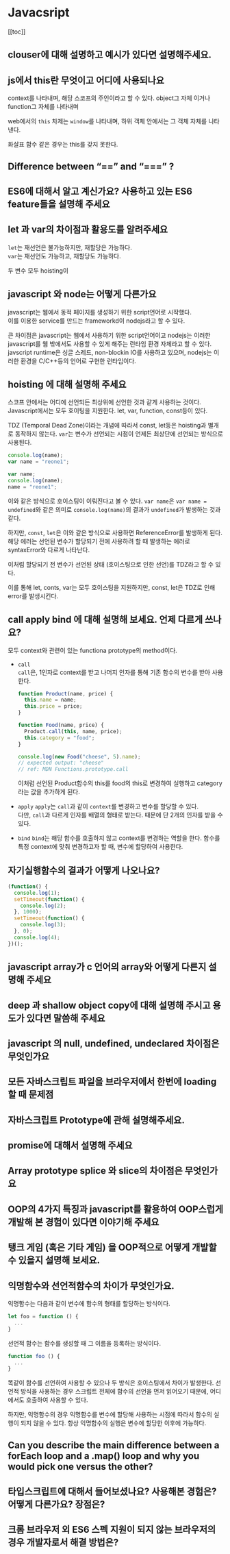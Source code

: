# Javacsript

[[toc]]

## clouser에 대해 설명하고 예시가 있다면 설명해주세요.

## js에서 this란 무엇이고 어디에 사용되나요

context를 나타내며, 해당 스코프의 주인이라고 할 수 있다.
object그 자체 이거나 function그 자체를 나타내며

web에서의 `this` 차제는 `window`를 나타내며, 하위 객체 안에서는 그 객체 자체를 나타낸다.

화살표 함수 같은 경우는 this를 갖지 못한다.

## Difference between “==” and “===” ?

## ES6에 대해서 알고 계신가요? 사용하고 있는 ES6 feature들을 설명해 주세요

## let 과 var의 차이점과 활용도를 알려주세요

`let`는 재선언은 불가능하지만, 재할당은 가능하다.  
`var`는 재선언도 가능하고, 재할당도 가능하다.

두 변수 모두 hoisting이

## javascript 와 node는 어떻게 다른가요

javascript는 웹에서 동적 페이지를 생성하기 위한 script언어로 시작했다.  
이를 이용한 service를 만드는 frameworkd이 nodejs라고 할 수 있다.

큰 차이점은 javascript는 웹에서 사용하기 위한 script언어이고 nodejs는 이러한 javascript를 웹 밖에서도 사용할 수 있게 해주는 런타임 환경 자체라고 할 수 있다.
javscript runtime은 싱글 스레드, non-blockin IO를 사용하고 있으며, nodejs는 이러한 환경을 C/C++등의 언어로 구현한 런타임이다.

## hoisting 에 대해 설명해 주세요

스코프 안에서는 어디에 선언되든 최상위에 선언한 것과 같게 사용하는 것이다.
Javascript에서는 모두 호이팅을 지원한다.
let, var, function, const등이 있다.

TDZ (Temporal Dead Zone)이라는 개념에 따라서 const, let등은 hoisting과 별개로 동작하지 않는다.
`var`는 변수가 선언되는 시점이 언제든 최상단에 선언되는 방식으로 사용된다.

```js
console.log(name);
var name = "reone1";

var name;
console.log(name);
name = "reone1";
```

이와 같은 방식으로 호이스팅이 이뤄진다고 볼 수 있다.
`var name`은 `var name = undefined`와 같은 의미로 `console.log(name)`의 결과가 `undefined`가 발생하는 것과 같다.

하지만, `const`, `let`은 이와 같은 방식으로 사용하면 ReferenceError를 발생하게 된다.  
해당 에러는 선언된 변수가 할당되기 전에 사용하려 할 때 발생하는 에러로 syntaxError와 다르게 나타난다.

이처럼 할당되기 전 변수가 선언된 상태 (호이스팅으로 인한 선언)를 TDZ라고 할 수 있다.

이를 통해 let, conts, var는 모두 호이스팅을 지원하지만, const, let은 TDZ로 인해 error를 발생시킨다.

## call apply bind 에 대해 설명해 보세요. 언제 다르게 쓰나요?

모두 context와 관련이 있는 functiona prototype의 method이다.

- `call`  
  `call`은, 1인자로 context를 받고 나머지 인자를 통해 기존 함수의 변수를 받아 사용한다.

  ```js
  function Product(name, price) {
    this.name = name;
    this.price = price;
  }

  function Food(name, price) {
    Product.call(this, name, price);
    this.category = "food";
  }

  console.log(new Food("cheese", 5).name);
  // expected output: "cheese"
  // ref: MDN Functions.prototype.call
  ```

  이처럼 선언된 Product함수의 this를 food의 this로 변경하여 실행하고 category라는 값을 추가하게 된다.

- `apply`
  `apply`는 `call`과 같이 `context`를 변경하고 변수를 할당할 수 있다.  
  다만, `call`과 다르게 인자를 배열의 형태로 받는다. 때문에 단 2개의 인자를 받을 수 있다.

- `bind`
  `bind`는 해당 함수를 호출하지 않고 context를 변경하는 역할을 한다.
  함수를 특정 context에 맞춰 변경하고자 할 때, 변수에 할당하여 사용한다.

## 자기실행함수의 결과가 어떻게 나오나요?

```js
(function() {
  console.log(1);
  setTimeout(function() {
    console.log(2);
  }, 1000);
  setTimeout(function() {
    console.log(3);
  }, 0);
  console.log(4);
})();
```

## javascript array가 c 언어의 array와 어떻게 다른지 설명해 주세요

## deep 과 shallow object copy에 대해 설명해 주시고 용도가 있다면 말씀해 주세요

## javascript 의 null, undefined, undeclared 차이점은 무엇인가요

## 모든 자바스크립트 파일을 브라우저에서 한번에 loading 할 때 문제점

## 자바스크립트 Prototype에 관해 설명해주세요.

## promise에 대해서 설명해 주세요

## Array prototype splice 와 slice의 차이점은 무엇인가요

## OOP의 4가지 특징과 javascript를 활용하여 OOP스럽게 개발해 본 경험이 있다면 이야기해 주세요

## 탱크 게임 (혹은 기타 게임) 을 OOP적으로 어떻게 개발할 수 있을지 설명해 보세요.

## 익명함수와 선언적함수의 차이가 무엇인가요.

익명함수는 다음과 같이 변수에 함수의 형태를 할당하는 방식이다.

```js
let foo = function () {
  ...
}
```

선언적 함수는 함수를 생성할 때 그 이름을 등록하는 방식이다.

```js
function foo () {
  ...
}
```

똑같이 함수를 선언하여 사용할 수 있으나 두 방식은 호이스팅에서 차이가 발생한다.
선언적 방식을 사용하는 경우 스크립트 전체에 함수의 선언을 먼저 읽어오기 때문에, 어디에서도 호출하여 사용할 수 있다.

하지만, 익명함수의 경우 익명함수를 변수에 할당해 사용하는 시점에 따라서 함수의 실행이 되지 않을 수 있다.
항상 익명함수의 실행은 변수에 할당한 이후에 가능하다.

## Can you describe the main difference between a forEach loop and a .map() loop and why you would pick one versus the other?

## 타입스크립트에 대해서 들어보셨나요? 사용해본 경험은? 어떻게 다른가요? 장점은?

## 크롬 브라우저 외 ES6 스펙 지원이 되지 않는 브라우저의 경우 개발자로서 해결 방법은?
